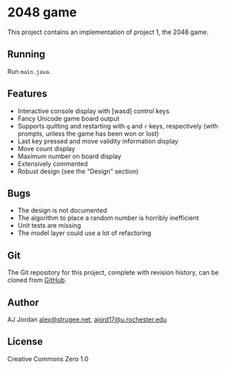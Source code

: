 # 2048 game

This project contains an implementation of project 1, the 2048 game.

## Running

Run `main.java`.

## Features

* Interactive console display with [wasd] control keys
* Fancy Unicode game board output
* Supports quitting and restarting with `q` and `r` keys, respectively (with prompts, unless the game has been won or lost)
* Last key pressed and move validity information display
* Move count display
* Maximum number on board display
* Extensively commented
* Robust design (see the "Design" section)

## Bugs

* The design is not documented
* The algorithm to place a random number is horribly inefficient
* Unit tests are missing
* The model layer could use a lot of refactoring

## Git

The Git repository for this project, complete with revision history, can be cloned from [GitHub](https://github.com/strugee/csc-172-labs).

## Author

AJ Jordan <alex@strugee.net>, <ajord17@u.rochester.edu>

## License

Creative Commons Zero 1.0